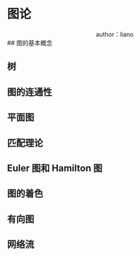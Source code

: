 # 图论

<center>
    author：liano
</center>
## 图的基本概念

## 树

## 图的连通性

## 平面图

## 匹配理论

## Euler 图和 Hamilton 图

## 图的着色

## 有向图

## 网络流